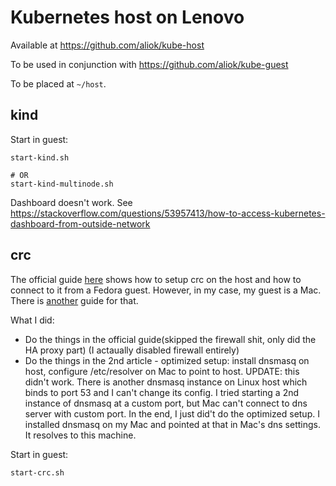 # Kubernetes host on Lenovo

Available at https://github.com/aliok/kube-host

To be used in conjunction with https://github.com/aliok/kube-guest

To be placed at `~/host`.

## kind

Start in guest:

```
start-kind.sh

# OR
start-kind-multinode.sh
```

Dashboard doesn't work. See https://stackoverflow.com/questions/53957413/how-to-access-kubernetes-dashboard-from-outside-network


## crc

The official guide [here](https://code-ready.github.io/crc/#setting-up-remote-server_gsg) shows how to setup crc on the host and how to connect 
to it from a Fedora guest. However, in my case, my guest is a Mac. There is [another](https://www.opensourcerers.org/2021/03/22/accessing-a-remote-codeready-containers-installation-with-macos/) guide for that.

What I did:
- Do the things in the official guide(skipped the firewall shit, only did the HA proxy part) (I actaually disabled firewall entirely)
- Do the things in the 2nd article - optimized setup: install dnsmasq on host, configure /etc/resolver on Mac to point to host. UPDATE: this didn't work. There is another dnsmasq instance on Linux host which binds to port 53 and I can't change its config. I tried starting a 2nd instance of dnsmasq at a custom port, but Mac can't connect to dns server with custom port. In the end, I just did't do the optimized setup. I installed dnsmasq on my Mac and pointed at that in Mac's dns settings. It resolves to this machine.

Start in guest:
```
start-crc.sh
```
